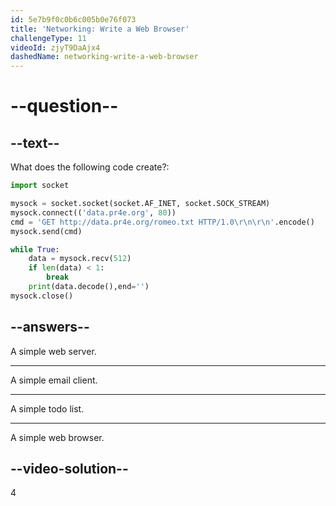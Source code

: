 ```yaml
---
id: 5e7b9f0c0b6c005b0e76f073
title: 'Networking: Write a Web Browser'
challengeType: 11
videoId: zjyT9DaAjx4
dashedName: networking-write-a-web-browser
---
```


# --question--

## --text--

What does the following code create?:

```py
import socket

mysock = socket.socket(socket.AF_INET, socket.SOCK_STREAM)
mysock.connect(('data.pr4e.org', 80))
cmd = 'GET http://data.pr4e.org/romeo.txt HTTP/1.0\r\n\r\n'.encode()
mysock.send(cmd)

while True:
    data = mysock.recv(512)
    if len(data) < 1:
        break
    print(data.decode(),end='')
mysock.close()
```

## --answers--

A simple web server.

---

A simple email client.

---

A simple todo list.

---

A simple web browser.

## --video-solution--

4
